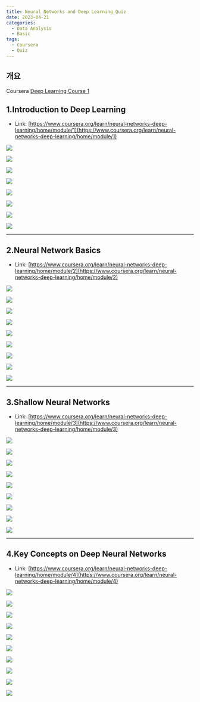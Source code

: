 ```yaml
---
title: Neural Networks and Deep Learning_Quiz
date: 2023-04-21
categories:
  - Data Analysis
  - Basic
tags: 
  - Coursera
  - Quiz
---
```


## 개요

Coursera [Deep Learning Course 1](https://www.coursera.org/learn/neural-networks-deep-learning?specialization=deep-learning)

## 1.Introduction to Deep Learning

- Link: [https://www.coursera.org/learn/neural-networks-deep-learning/home/module/1](https://www.coursera.org/learn/neural-networks-deep-learning/home/module/1)

![ ](images/DL1_Quiz/10.png)

![ ](images/DL1_Quiz/12.png)

![ ](images/DL1_Quiz/13.png)

![ ](images/DL1_Quiz/14.png)

![ ](images/DL1_Quiz/15.png)

![ ](images/DL1_Quiz/16.png)

![ ](images/DL1_Quiz/17.png)

![ ](images/DL1_Quiz/11.png)

---

## 2.**Neural Network Basics**

- Link: [https://www.coursera.org/learn/neural-networks-deep-learning/home/module/2](https://www.coursera.org/learn/neural-networks-deep-learning/home/module/2)

![ ](images/DL1_Quiz/1.png)

![ ](images/DL1_Quiz/2.png)

![ ](images/DL1_Quiz/3.png)

![ ](images/DL1_Quiz/4.png)

![ ](images/DL1_Quiz/5.png)

![ ](images/DL1_Quiz/6.png)

![ ](images/DL1_Quiz/7.png)

![ ](images/DL1_Quiz/8.png)

![ ](images/DL1_Quiz/9.png)

---

## 3.Shallow Neural Networks

- Link: [https://www.coursera.org/learn/neural-networks-deep-learning/home/module/3](https://www.coursera.org/learn/neural-networks-deep-learning/home/module/3)

![ ](images/DL1_Quiz/1%201.png)

![ ](images/DL1_Quiz/2%201.png)

![ ](images/DL1_Quiz/3%201.png)

![ ](images/DL1_Quiz/4%201.png)

![ ](images/DL1_Quiz/5%201.png)

![ ](images/DL1_Quiz/6%201.png)

![ ](images/DL1_Quiz/7%201.png)

![ ](images/DL1_Quiz/8%201.png)

![ ](images/DL1_Quiz/9%201.png)

---

## 4.****Key Concepts on Deep Neural Networks****

- Link: [https://www.coursera.org/learn/neural-networks-deep-learning/home/module/4](https://www.coursera.org/learn/neural-networks-deep-learning/home/module/4)

![ ](images/DL1_Quiz/41.png)

![ ](images/DL1_Quiz/42.png)

![ ](images/DL1_Quiz/43.png)

![ ](images/DL1_Quiz/44.png)

![ ](images/DL1_Quiz/45.png)

![ ](images/DL1_Quiz/46.png)

![ ](images/DL1_Quiz/47.png)

![ ](images/DL1_Quiz/48.png)

![ ](images/DL1_Quiz/49.png)

![ ](images/DL1_Quiz/50.png)
